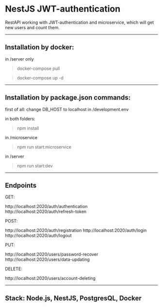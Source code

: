 # NestJS JWT-authentication

RestAPI working with JWT-authentication and microservice, which will get new users and count them.
___
## Installation by docker:

in /server only

> docker-compose pull

> docker-compose up -d

___

## Installation by package.json commands:

first of all: change DB_HOST to localhost in /development.env

in both folders:
> npm install

in /microservice
> npm run start:microservice

in /server
> npm run start:dev

___

## Endpoints
GET: 

http://localhost:2020/auth/authentication 
http://localhost:2020/auth/refresh-token

POST: 

http://localhost:2020/auth/registration
http://localhost:2020/auth/login
http://localhost:2020/auth/logout

PUT:

http://localhost:2020/users/password-recover
http://localhost:2020/users/data-updating

DELETE: 

http://localhost:2020/users/account-deleting


___

## Stack: Node.js, NestJS, PostgresQL, Docker